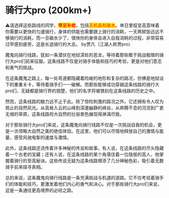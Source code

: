 # 骑行大pro (200km+)

⚠请选择这些路线的同学，<mark style="color:red;">**带足补给**</mark>，包括<mark style="color:red;">无机盐和碳水</mark>。单日里程变高意味着你需要以更快的匀速骑行，身体的供能也需要跟上骑行的消耗，一天两顿饭远远不够骑行的消耗，而一旦碳水少了，很快你的身体会进入自我消耗的过程，非常容易过早感到疲劳，这是长途骑行的大忌。 by贾凡（江湖人称贾pro）



魔鬼向骑行线路，犹如一条潜伏在地狱深处的恶龙，等待着那些敢于挑战极限的骑行大pro们前来征服。这条线路不仅是对骑手体能和技巧的考验，更是对他们意志和勇气的挑战。

在这条魔鬼之路上，每一处弯道都隐藏着险峻的地形和复杂的路况，仿佛是地狱设下的重重关卡，等待着骑手们一一破解。而那些能够成功穿越这条线路的骑行大pro们，无疑都是骑行界的翘楚，他们的名字将被镌刻在这条线路的历史之中。

然而，这条线路的魅力远不止于此。除了惊险刺激的路况之外，它还拥有令人叹为观止的自然风光。从高耸入云的山峰到深邃幽静的峡谷，从奔腾不息的河流到广袤无垠的草原，这条线路将大自然的壮丽景色展现得淋漓尽致。

对于那些骑行大pro们来说，这条魔鬼向骑行线路不仅是一次挑战自我的机会，更是一次领略大自然之美的绝佳体验。在这里，他们可以尽情地释放自己的激情与能量，感受风驰电掣的速度与激情。

此外，这条线路还流传着许多神秘的传说和故事。有人说，在这条线路的尽头隐藏着一个古老的宝藏；还有人说，在这条线路的某个角落住着一位隐居的高人，他掌握着骑行的至高秘诀。这些传说无疑为这条线路增添了几分神秘色彩，吸引着无数骑手前来探寻真相。

总的来说，这条魔鬼向骑行线路是一条充满挑战与机遇的道路。它不仅考验着骑手们的体能和技巧，更激发着他们内心的勇气和决心。对于那些骑行大pro们来说，这是一条通往更高境界的必经之路。
